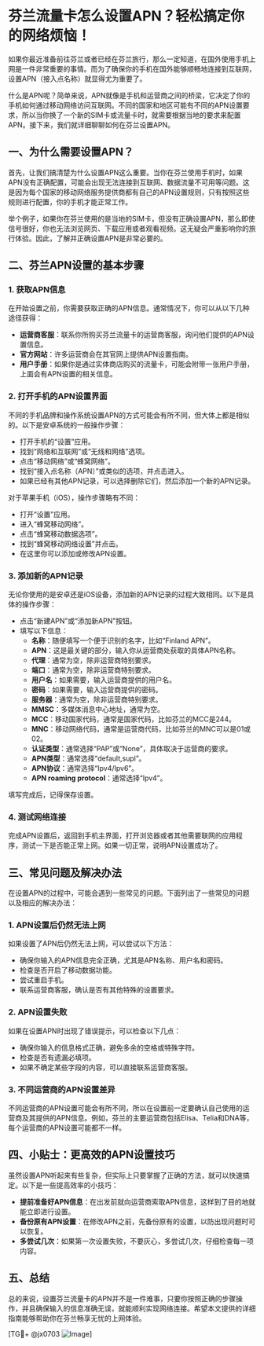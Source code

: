 # 芬兰流量卡怎么设置APN？轻松搞定你的网络烦恼！

如果你最近准备前往芬兰或者已经在芬兰旅行，那么一定知道，在国外使用手机上网是一件非常重要的事情。而为了确保你的手机在国外能够顺畅地连接到互联网，设置APN（接入点名称）就显得尤为重要了。

什么是APN呢？简单来说，APN就像是手机和运营商之间的桥梁，它决定了你的手机如何通过移动网络访问互联网。不同的国家和地区可能有不同的APN设置要求，所以当你换了一个新的SIM卡或流量卡时，就需要根据当地的要求来配置APN。接下来，我们就详细聊聊如何在芬兰设置APN。

## 一、为什么需要设置APN？

首先，让我们搞清楚为什么设置APN这么重要。当你在芬兰使用手机时，如果APN没有正确配置，可能会出现无法连接到互联网、数据流量不可用等问题。这是因为每个国家的移动网络服务提供商都有自己的APN设置规则，只有按照这些规则进行配置，你的手机才能正常工作。

举个例子，如果你在芬兰使用的是当地的SIM卡，但没有正确设置APN，那么即使信号很好，你也无法浏览网页、下载应用或者观看视频。这无疑会严重影响你的旅行体验。因此，了解并正确设置APN是非常必要的。

## 二、芬兰APN设置的基本步骤

### 1. 获取APN信息

在开始设置之前，你需要获取正确的APN信息。通常情况下，你可以从以下几种途径获得：

- **运营商客服**：联系你所购买芬兰流量卡的运营商客服，询问他们提供的APN设置信息。
- **官方网站**：许多运营商会在其官网上提供APN设置指南。
- **用户手册**：如果你是通过实体商店购买的流量卡，可能会附带一张用户手册，上面会有APN设置的相关信息。

### 2. 打开手机的APN设置界面

不同的手机品牌和操作系统设置APN的方式可能会有所不同，但大体上都是相似的。以下是安卓系统的一般操作步骤：

- 打开手机的“设置”应用。
- 找到“网络和互联网”或“无线和网络”选项。
- 点击“移动网络”或“蜂窝网络”。
- 找到“接入点名称（APN）”或类似的选项，并点击进入。
- 如果已经有其他APN记录，可以选择删除它们，然后添加一个新的APN记录。

对于苹果手机（iOS），操作步骤略有不同：

- 打开“设置”应用。
- 进入“蜂窝移动网络”。
- 点击“蜂窝移动数据选项”。
- 找到“蜂窝移动网络设置”并点击。
- 在这里你可以添加或修改APN设置。

### 3. 添加新的APN记录

无论你使用的是安卓还是iOS设备，添加新的APN记录的过程大致相同。以下是具体的操作步骤：

- 点击“新建APN”或“添加新APN”按钮。
- 填写以下信息：
  - **名称**：随便填写一个便于识别的名字，比如“Finland APN”。
  - **APN**：这是最关键的部分，输入你从运营商处获取的具体APN名称。
  - **代理**：通常为空，除非运营商特别要求。
  - **端口**：通常为空，除非运营商特别要求。
  - **用户名**：如果需要，输入运营商提供的用户名。
  - **密码**：如果需要，输入运营商提供的密码。
  - **服务器**：通常为空，除非运营商特别要求。
  - **MMSC**：多媒体消息中心地址，通常为空。
  - **MCC**：移动国家代码，通常是国家代码，比如芬兰的MCC是244。
  - **MNC**：移动网络代码，通常是运营商代码，比如芬兰的MNC可以是01或02。
  - **认证类型**：通常选择“PAP”或“None”，具体取决于运营商的要求。
  - **APN类型**：通常选择“default,supl”。
  - **APN协议**：通常选择“Ipv4/Ipv6”。
  - **APN roaming protocol**：通常选择“Ipv4”。

填写完成后，记得保存设置。

### 4. 测试网络连接

完成APN设置后，返回到手机主界面，打开浏览器或者其他需要联网的应用程序，测试一下是否能正常上网。如果一切正常，说明APN设置成功了。

## 三、常见问题及解决办法

在设置APN的过程中，可能会遇到一些常见的问题。下面列出了一些常见的问题以及相应的解决办法：

### 1. APN设置后仍然无法上网

如果设置了APN后仍然无法上网，可以尝试以下方法：

- 确保你输入的APN信息完全正确，尤其是APN名称、用户名和密码。
- 检查是否开启了移动数据功能。
- 尝试重启手机。
- 联系运营商客服，确认是否有其他特殊的设置要求。

### 2. APN设置失败

如果在设置APN时出现了错误提示，可以检查以下几点：

- 确保你输入的信息格式正确，避免多余的空格或特殊字符。
- 检查是否有遗漏必填项。
- 如果不确定某些字段的内容，可以直接联系运营商客服。

### 3. 不同运营商的APN设置差异

不同运营商的APN设置可能会有所不同，所以在设置前一定要确认自己使用的运营商及其提供的APN信息。例如，芬兰的主要运营商包括Elisa、Telia和DNA等，每个运营商的APN设置可能都不一样。

## 四、小贴士：更高效的APN设置技巧

虽然设置APN听起来有些复杂，但实际上只要掌握了正确的方法，就可以快速搞定。以下是一些提高效率的小技巧：

- **提前准备好APN信息**：在出发前就向运营商索取APN信息，这样到了目的地就能立即进行设置。
- **备份原有APN设置**：在修改APN之前，先备份原有的设置，以防出现问题时可以恢复。
- **多尝试几次**：如果第一次设置失败，不要灰心，多尝试几次，仔细检查每一项内容。

## 五、总结

总的来说，设置芬兰流量卡的APN并不是一件难事，只要你按照正确的步骤操作，并且确保输入的信息准确无误，就能顺利实现网络连接。希望本文提供的详细指南能够帮助你在芬兰畅享无忧的上网体验。

[TG💪+ @jx0703 ![Image](https://github.com/user-attachments/assets/dbca1d08-cadb-493c-b0ec-ad6f7a83f270)]